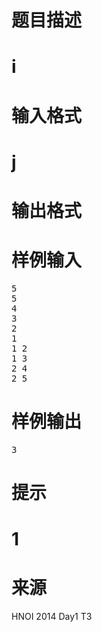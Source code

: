 

# 题目描述



# i



# 输入格式



# j



# 输出格式



# 样例输入


<pre>5
5
4
3
2
1
1 2
1 3
2 4
2 5</pre>

# 样例输出


<pre>3</pre>

# 提示


<div class="content">

# 1


</div>

# 来源


<p>
HNOI 2014 Day1 T3
</p>
